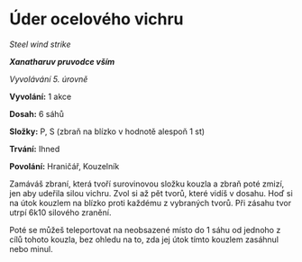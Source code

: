 # Úder ocelového vichru

*Steel wind strike*

***Xanatharuv pruvodce vším***

*Vyvolávání 5. úrovně*

**Vyvolání:** 1 akce

**Dosah:** 6 sáhů

**Složky:** P, S (zbraň na blízko v hodnotě alespoň 1 st)

**Trvání:** Ihned

**Povolání:** Hraničář, Kouzelník

Zamáváš zbraní, která tvoří surovinovou složku kouzla a zbraň poté zmizí, jen aby udeřila silou vichru. Zvol si až pět tvorů, které vidíš v dosahu. Hoď si na útok kouzlem na blízko proti každému z vybraných tvorů. Při zásahu tvor utrpí 6k10 silového zranění.

Poté se můžeš teleportovat na neobsazené místo do 1 sáhu od jednoho z cílů tohoto kouzla, bez ohledu na to, zda jej útok tímto kouzlem zasáhnul nebo minul.